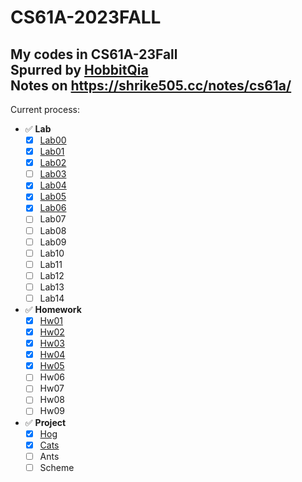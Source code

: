 # CS61A-2023FALL

My codes in CS61A-23Fall  
Spurred by [HobbitQia](https://github.com/HobbitQia)  
Notes on <https://shrike505.cc/notes/cs61a/>  
---
Current process:
- ✅ **Lab**
  - [x] [Lab00](./lab/lab00/lab00.py)
  - [x] [Lab01](./lab/lab01/lab01.py)
  - [x] [Lab02](./lab/lab02/lab02.py)
  - [ ] [Lab03](./lab/lab03_unfinished/lab03.py)
  - [x] [Lab04](./lab/lab04/lab04.py)
  - [x] [Lab05](./lab/lab05/lab05.py)
  - [x] [Lab06](./lab/lab06/lab06.py)
  - [ ] Lab07
  - [ ] Lab08
  - [ ] Lab09
  - [ ] Lab10
  - [ ] Lab11
  - [ ] Lab12
  - [ ] Lab13
  - [ ] Lab14
- ✅ **Homework**
  - [x] [Hw01](./homework/hw01/hw01.py)
  - [x] [Hw02](./homework/hw02/hw02.py)
  - [x] [Hw03](./homework/hw03/hw03.py)
  - [x] [Hw04](./homework/hw04/hw04.py)
  - [x] [Hw05](./homework/hw05/hw05.py)
  - [ ] Hw06
  - [ ] Hw07
  - [ ] Hw08
  - [ ] Hw09
- ✅ **Project**
  - [x] [Hog](./proj/hog/hog.py)
  - [x] [Cats](./proj/cats/cats.py)
  - [ ] Ants
  - [ ] Scheme